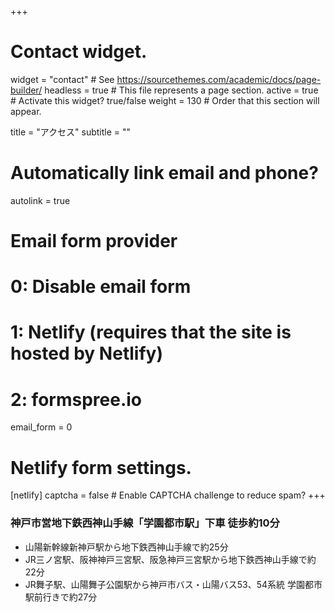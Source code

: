 +++
# Contact widget.
widget = "contact"  # See https://sourcethemes.com/academic/docs/page-builder/
headless = true  # This file represents a page section.
active = true  # Activate this widget? true/false
weight = 130  # Order that this section will appear.

title = "アクセス"
subtitle = ""

# Automatically link email and phone?
autolink = true

# Email form provider
#   0: Disable email form
#   1: Netlify (requires that the site is hosted by Netlify)
#   2: formspree.io
email_form = 0

# Netlify form settings.
[netlify]
  captcha = false  # Enable CAPTCHA challenge to reduce spam?
+++

<!-- ### 　地下鉄「学園都市駅」下車 徒歩約 10 分 -->

### 神戸市営地下鉄西神山手線「学園都市駅」下車 徒歩約10分
- 山陽新幹線新神戸駅から地下鉄西神山手線で約25分
- JR三ノ宮駅、阪神神戸三宮駅、阪急神戸三宮駅から地下鉄西神山手線で約22分
- JR舞子駅、山陽舞子公園駅から神戸市バス・山陽バス53、54系統 学園都市駅前行きで約27分

